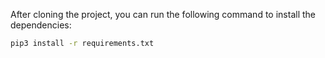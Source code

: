 After cloning the project, you can run the following command to install the dependencies:
```bash
pip3 install -r requirements.txt
```